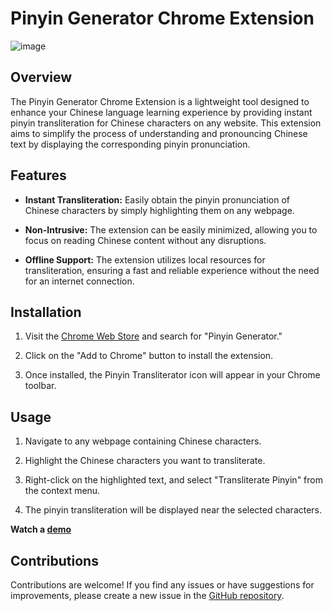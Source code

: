# Pinyin Generator Chrome Extension
![image]("Pinyin-Generator-Pinyin%20Generator%20Icon.png")

## Overview

The Pinyin Generator Chrome Extension is a lightweight tool designed to enhance your Chinese language learning experience by providing instant pinyin transliteration for Chinese characters on any website. This extension aims to simplify the process of understanding and pronouncing Chinese text by displaying the corresponding pinyin pronunciation.

## Features

- **Instant Transliteration:** Easily obtain the pinyin pronunciation of Chinese characters by simply highlighting them on any webpage.

- **Non-Intrusive:** The extension can be easily minimized, allowing you to focus on reading Chinese content without any disruptions.

- **Offline Support:** The extension utilizes local resources for transliteration, ensuring a fast and reliable experience without the need for an internet connection.

## Installation

1. Visit the [Chrome Web Store](https://chrome.google.com/webstore) and search for "Pinyin Generator."

2. Click on the "Add to Chrome" button to install the extension.

3. Once installed, the Pinyin Transliterator icon will appear in your Chrome toolbar.

## Usage

1. Navigate to any webpage containing Chinese characters.

2. Highlight the Chinese characters you want to transliterate.

3. Right-click on the highlighted text, and select "Transliterate Pinyin" from the context menu.

4. The pinyin transliteration will be displayed near the selected characters.

**Watch a [demo](https://youtu.be/a2wCWvYEMiw)**

## Contributions

Contributions are welcome! If you find any issues or have suggestions for improvements, please create a new issue in the [GitHub repository](https://github.com/Charlie195/pinyin-generator).
